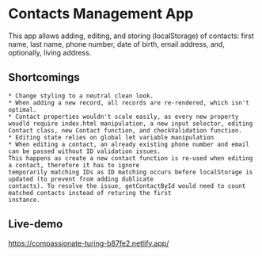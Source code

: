 # Contacts Management App
This app allows adding, editing, and storing (localStorage) of contacts: first name, last name, phone number, date of birth, email address, and, optionally, living address.

## Shortcomings
    * Change styling to a neutral clean look.
    * When adding a new record, all records are re-rendered, which isn't optimal.
    * Contact properties wouldn't scale easily, as every new property woudld require index.html manipulation, a new input selector, editing Contact class, new Contact function, and checkValidation function.
    * Editing state relies on global let variable manipulation
    * When editing a contact, an already existing phone number and email can be passed without ID validation issues.
    This happens as create a new contact function is re-used when editing a contact, therefore it has to ignore
    temporarily matching IDs as ID matching occurs before localStorage is updated (to prevent from adding dublicate
    contacts). To resolve the issue, getContactById would need to count matched contacts instead of returing the first
    instance.

## Live-demo
https://compassionate-turing-b87fe2.netlify.app/

